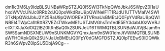 dm1lc3M6Ly9ldzBLSUNBaWRpSTZJQ0l5SWl3TkNpQWdJbkJ6SWpvZ0l1aUhxdWVVcUNJc0RRb2dJQ0poWkdRaU9pQWlNelF1T1RJdU1UTTVMalV4SWl3TkNpQWdJbkJ2Y25RaU9pQWlOREV3TVRnaUxBMEtJQ0FpYVdRaU9pQWlNREl4TWpCa1ltRXRZVEZsTWkwME1USTJMVGhsTm1VdE5EY3dabU0zWVRJellXTXlJaXdOQ2lBZ0ltRnBaQ0k2SUNJeU16TWlMQTBLSUNBaWJtVjBJam9nSW5SamNDSXNEUW9nSUNKMGVYQmxJam9nSW01dmJtVWlMQTBLSUNBaWFHOXpkQ0k2SUNJaUxBMEtJQ0FpY0dGMGFDSTZJQ0lpTEEwS0lDQWlkR3h6SWpvZ0lpSU5DbjA9Cg==
